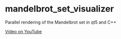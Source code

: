# mandelbrot_set_visualizer

Parallel rendering of the Mandelbrot set in qt5 and C++



[Video on YouTube](https://www.youtube.com/watch?v=3Ak9aKD4eJ4 "YouTube")
